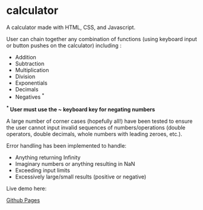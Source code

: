 # calculator

A calculator made with HTML, CSS, and Javascript.

User can chain together any combination of functions (using keyboard input or button pushes on the calculator) including :

* Addition
* Subtraction
* Multiplication
* Division
* Exponentials
* Decimals
* Negatives <sup>*</sup>

**<sup>*</sup> User must use the ~ keyboard key for negating numbers**


A large number of corner cases (hopefully all!) have been tested to ensure the user cannot input invalid sequences of numbers/operations (double operators, double decimals, whole numbers with leading zeroes, etc.).  

Error handling has been implemented to handle:

* Anything returning Infinity
* Imaginary numbers or anything resulting in NaN
* Exceeding input limits
* Excessively large/small results (positive or negative)

Live demo here:

[Github Pages](https://m-catha.github.io/calculator/)
